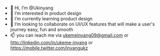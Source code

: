 - 👋 Hi, I’m @Ukinyang
- 👀 I’m interested in product design
- 🌱 I’m currently learning product design 
- 💞️ I’m looking to collaborate on UI/UX features that will make a user's journey easy, fun and smooth
- 📫 you can reach me via ukemeinyang09@gmail.com or http://linkedin.com/in/ukeme-inyang or https://mobile.twitter.com/inyangukz

<!---
Ukinyang/Ukinyang is a ✨ special ✨ repository because its `README.md` (this file) appears on your GitHub profile.
You can click the Preview link to take a look at your changes.
--->
